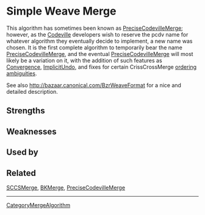 # Simple Weave Merge

This algorithm has sometimes been known as [PreciseCodevilleMerge](PreciseCodevilleMerge.md); however, as the [Codeville](Codeville.md) developers wish to reserve the pcdv name for whatever algorithm they eventually decide to implement, a new name was chosen.  It is the first complete algorithm to temporarily bear the name [PreciseCodevilleMerge](PreciseCodevilleMerge.md), and the eventual [PreciseCodevilleMerge](PreciseCodevilleMerge.md) will most likely be a variation on it, with the addition of such features as [Convergence](Convergence.md), [ImplicitUndo](ImplicitUndo.md), and fixes for certain CrissCrossMerge [ordering ambiguities](CrissCrossMerge.md#orderingambiguities).

See also http://bazaar.canonical.com/BzrWeaveFormat for a nice and detailed description.

## Strengths

## Weaknesses

## Used by

## Related

[SCCSMerge](SCCSMerge.md), [BKMerge](BKMerge.md), [PreciseCodevilleMerge](PreciseCodevilleMerge.md)

----

[CategoryMergeAlgorithm](CategoryMergeAlgorithm.md)
